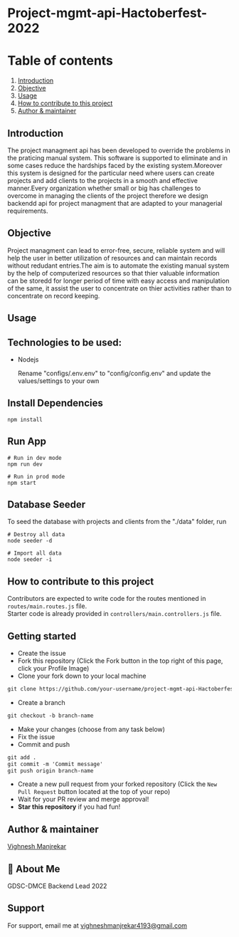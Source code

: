 # Project-mgmt-api-Hactoberfest-2022


# Table of contents
1. [Introduction ](#kt0)
2. [Objective ](#kt1)
3. [Usage ](#kt2)
4. [How to contribute to this project ](#kt3)
5. [Author & maintainer ](#kt4)


<div id='kt0'>

## Introduction 
The project managment api has been developed to override the problems in the praticing manual system. This software is supported to eliminate and in some cases reduce the hardships faced by the existing system.Moreover this system is designed for the particular need where users can create projects and add clients to the projects in a smooth and effective manner.Every organization whether small or big has challenges to overcome in managing the clients of the project therefore we design backendd api for project managment that are adapted to your managerial requirements.

<div id='kt1'>

## Objective
  
Project managment can lead to error-free, secure, reliable system and will help the user in better utilization of resources and can maintain records without redudant entries.The aim is to automate the existing manual system by the help of computerized resources so that thier valuable information can be storedd for longer period of time with easy access and manipulation of the same, it assist the user to concentrate on thier activities rather than to concentrate on record keeping.
 
<div id='kt2'>

## Usage
  
## Technologies to be used:
- Nodejs

  Rename "configs/.env.env" to "config/config.env" and update the values/settings to your own

## Install Dependencies

```
npm install
```

## Run App

```
# Run in dev mode
npm run dev

# Run in prod mode
npm start
```

## Database Seeder

To seed the database with projects and clients from the "./data" folder, run

```
# Destroy all data
node seeder -d

# Import all data
node seeder -i
```


<div id='kt3'>

## How to contribute to this project 
  
Contributors are expected to write code for the routes mentioned in `routes/main.routes.js` file.<br>
Starter code is already provided in `controllers/main.controllers.js` file.<br>

## Getting started
  
* Create the issue  
* Fork this repository (Click the Fork button in the top right of this page, click your Profile Image)
* Clone your fork down to your local machine

```markdown
git clone https://github.com/your-username/project-mgmt-api-Hactoberfest-2022.git
```

* Create a branch

```markdown
git checkout -b branch-name
```

* Make your changes (choose from any task below)
* Fix the issue
* Commit and push

```markdown
git add .
git commit -m 'Commit message'
git push origin branch-name
```

* Create a new pull request from your forked repository (Click the `New Pull Request` button located at the top of your repo)
* Wait for your PR review and merge approval!
* __Star this repository__ if you had fun!

<div id='kt4'>

## Author & maintainer

[Vighnesh Manjrekar](https://github.com/VighneshManjrekar)

## 🚀 About Me
GDSC-DMCE Backend Lead 2022

## Support

For support, email me at vighneshmanjrekar4193@gmail.com


